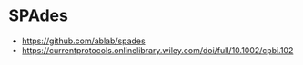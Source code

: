 # SPAdes

* https://github.com/ablab/spades
* https://currentprotocols.onlinelibrary.wiley.com/doi/full/10.1002/cpbi.102

